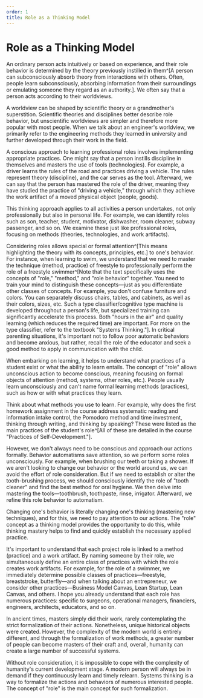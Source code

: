 ```yaml
---
order: 1
title: Role as a Thinking Model
---
```


# Role as a Thinking Model

An ordinary person acts intuitively or based on experience, and their role behavior is determined by the theory previously instilled in them^[A person can subconsciously absorb theory from interactions with others. Often, people learn subconsciously, absorbing information from their surroundings or emulating someone they regard as an authority.]. We often say that a person acts according to their worldviews.

A worldview can be shaped by scientific theory or a grandmother's superstition. Scientific theories and disciplines better describe role behavior, but unscientific worldviews are simpler and therefore more popular with most people. When we talk about an engineer's worldview, we primarily refer to the engineering methods they learned in university and further developed through their work in the field.

A conscious approach to learning professional roles involves implementing appropriate practices. One might say that a person instills discipline in themselves and masters the use of tools (technologies). For example, a driver learns the rules of the road and practices driving a vehicle. The rules represent theory (discipline), and the car serves as the tool. Afterward, we can say that the person has mastered the role of the driver, meaning they have studied the practice of "driving a vehicle," through which they achieve the work artifact of a moved physical object (people, goods).

This thinking approach applies to all activities a person undertakes, not only professionally but also in personal life. For example, we can identify roles such as son, teacher, student, motivator, dishwasher, room cleaner, subway passenger, and so on. We examine these just like professional roles, focusing on methods (theories, technologies, and work artifacts).

Considering roles allows special or formal attention^[This means highlighting the theory with its concepts, principles, etc.] to one's behavior. For instance, when learning to swim, we understand that we need to master the technique (method, practice) of freestyle to professionally perform the role of a freestyle swimmer^[Note that the text specifically uses the concepts of "role," "method," and "role behavior" together. You need to train your mind to distinguish these concepts—just as you differentiate other classes of concepts. For example, you don't confuse furniture and colors. You can separately discuss chairs, tables, and cabinets, as well as their colors, sizes, etc. Such a type classifier/cognitive type machine is developed throughout a person's life, but specialized training can significantly accelerate this process. Both "hours in the air" and quality learning (which reduces the required time) are important. For more on the type classifier, refer to the textbook "Systems Thinking."]. In critical parenting situations, it's important not to follow poor automatic behaviors and become anxious, but rather, recall the role of the educator and seek a good method to apply in communication with the child.

When embarking on learning, it helps to understand what practices of a student exist or what the ability to learn entails. The concept of "role" allows unconscious action to become conscious, meaning focusing on formal objects of attention (method, systems, other roles, etc.). People usually learn unconsciously and can't name formal learning methods (practices), such as how or with what practices they learn.

Think about what methods you use to learn. For example, why does the first homework assignment in the course address systematic reading and information intake control, the Pomodoro method and time investment, thinking through writing, and thinking by speaking? These were listed as the main practices of the student's role^[All of these are detailed in the course "Practices of Self-Development."].

However, we don't always need to be conscious and approach our actions formally. Behavior automatisms save attention, so we perform some roles unconsciously. For example, when brushing our teeth or taking a shower. If we aren't looking to change our behavior or the world around us, we can avoid the effort of role consideration. But if we need to establish or alter the tooth-brushing process, we should consciously identify the role of "tooth cleaner" and find the best method for oral hygiene. We then delve into mastering the tools—toothbrush, toothpaste, rinse, irrigator. Afterward, we refine this role behavior to automatism.

Changing one's behavior is literally changing one's thinking (mastering new techniques), and for this, we need to pay attention to our actions. The "role" concept as a thinking model provides the opportunity to do this, while thinking mastery helps to find and quickly establish the necessary applied practice.

It's important to understand that each project role is linked to a method (practice) and a work artifact. By naming someone by their role, we simultaneously define an entire class of practices with which the role creates work artifacts. For example, for the role of a swimmer, we immediately determine possible classes of practices—freestyle, breaststroke, butterfly—and when talking about an entrepreneur, we consider other practices—Business Model Canvas, Lean Startup, Lean Canvas, and others. I hope you already understand that each role has numerous practices: specific to surgeons, operational managers, financiers, engineers, architects, educators, and so on.

In ancient times, masters simply did their work, rarely contemplating the strict formalization of their actions. Nonetheless, unique historical objects were created. However, the complexity of the modern world is entirely different, and through the formalization of work methods, a greater number of people can become masters of their craft and, overall, humanity can create a large number of successful systems.

Without role consideration, it is impossible to cope with the complexity of humanity's current development stage. A modern person will always be in demand if they continuously learn and timely relearn. Systems thinking is a way to formalize the actions and behaviors of numerous interested people. The concept of "role" is the main concept for such formalization.